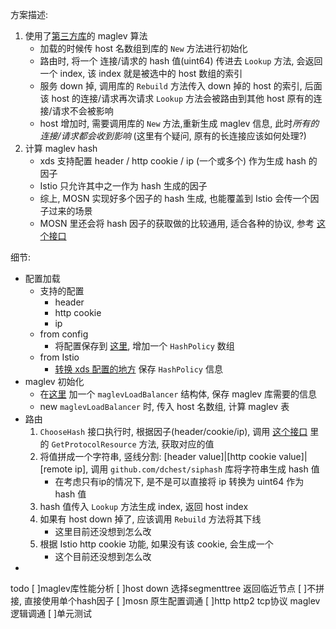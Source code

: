 

方案描述:
1. 使用了[第三方库](https://github.com/dgryski/go-maglev)的 maglev 算法
    - 加载的时候传 host 名数组到库的 `New` 方法进行初始化
    - 路由时, 将一个 连接/请求的 hash 值(uint64) 传进去 `Lookup` 方法, 会返回一个 index, 该 index 就是被选中的 host 数组的索引
    - 服务 down 掉, 调用库的 `Rebuild` 方法传入 down 掉的 host 的索引, 后面该 host 的连接/请求再次请求 `Lookup` 方法会被路由到其他 host 原有的连接/请求不会被影响
    - host 增加时, 需要调用库的 `New` 方法,重新生成 maglev 信息, 此时*所有的连接/请求都会收到影响* (这里有个疑问, 原有的长连接应该如何处理?)
2. 计算 maglev hash
    - xds 支持配置 header / http cookie / ip (一个或多个) 作为生成 hash 的因子
    - Istio 只允许其中之一作为 hash 生成的因子
    - 综上, MOSN 实现好多个因子的 hash 生成, 也能覆盖到 Istio 会传一个因子过来的场景
    - MOSN 里还会将 hash 因子的获取做的比较通用, 适合各种的协议, 参考 [这个接口](https://github.com/mosn/mosn/pull/1107)


细节:
- 配置加载
    - 支持的配置
        - header 
        - http cookie
        - ip
    - from config
        - 将配置保存到 [这里](https://github.com/mosn/mosn/blob/feature-istio_adapter/pkg/config/v2/route.go#L54), 增加一个 `HashPolicy` 数组 
    - from Istio
        - [转换 xds 配置的地方](https://github.com/mosn/mosn/blob/feature-istio_adapter/pkg/xds/conv/convertxds.go#L840) 保存 `HashPolicy` 信息
- maglev 初始化
    - 在[这里](https://github.com/mosn/mosn/blob/feature-istio_adapter/pkg/upstream/cluster/loadbalancer.go#L96) 加一个 `maglevLoadBalancer` 结构体, 保存 maglev 库需要的信息
    - new `maglevLoadBalancer` 时, 传入 host 名数组, 计算 maglev 表
- 路由
    1. `ChooseHash` 接口执行时, 根据因子(header/cookie/ip), 调用 [这个接口](https://github.com/mosn/mosn/pull/1107) 里的 `GetProtocolResource` 方法, 获取对应的值
    2. 将值拼成一个字符串, 竖线分割: [header value]|[http cookie value]|[remote ip], 调用 `github.com/dchest/siphash` 库将字符串生成 hash 值
        - 在考虑只有ip的情况下, 是不是可以直接将 ip 转换为 uint64 作为 hash 值
    3. hash 值传入 `Lookup` 方法生成 index, 返回 host index
    4. 如果有 host down 掉了, 应该调用 `Rebuild` 方法将其下线
        - 这里目前还没想到怎么改
    5. 根据 Istio http cookie 功能, 如果没有该 cookie, 会生成一个
        - 这个目前还没想到怎么改
- 

todo
[ ]maglev库性能分析
[ ]host down 选择segmenttree 返回临近节点
[ ]不拼接, 直接使用单个hash因子
[ ]mosn 原生配置调通
[ ]http http2 tcp协议 maglev 逻辑调通
[ ]单元测试
